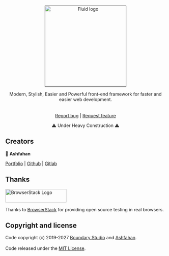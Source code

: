 <p align="center">
  <a href="">
    <img src="http://ashfahan.com/fluid/logo.svg" alt="Fluid logo" width="256" height="256">
  </a>
</p>

<p align="center">
  Modern, Stylish, Easier and Powerful front-end framework for faster and easier web development.
  <br>
  <br>
  <br>
  <a href="https://github.com/boundary-studio/fluid/issues/new?template=bug.md">Report bug</a>
  |
  <a href="https://github.com/boundary-studio/fluid/issues/new?template=feature.md&labels=feature">Request feature</a>
</p>

<p align="center">
 ⚠️ Under Heavy Construction ⚠️
</p>

## Creators

👷 **Ashfahan**

[Portfolio](https://ashfahan.com)
|
[Github](https://github.com/ashfahan)
|
[Gitlab](https://gitlab.com/ashfahan)

## Thanks

<a href="https://www.browserstack.com/">
  <img src="https://live.browserstack.com/images/opensource/browserstack-logo.svg" alt="BrowserStack Logo" width="192" height="42">
</a>

Thanks to [BrowserStack](https://www.browserstack.com/) for providing open source testing in real browsers.

## Copyright and license

Code copyright (c) 2019-2027 [Boundary Studio](https://boundarystudio.com) and [Ashfahan](https://Ashfahan.com).
<br>
<br>
Code released under the [MIT License](https://github.com/boundary-studio/Fluid/blob/master/LICENSE).
